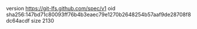 version https://git-lfs.github.com/spec/v1
oid sha256:147bd71c80093ff76b4b3eaec79e1270b2648254b57aaf9de28708f8dc64acdf
size 2130
